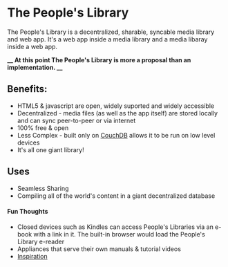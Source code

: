 # The People's Library

The People's Library is a decentralized, sharable, syncable media library and web app. 
It's a web app inside a media library and a media libaray inside a web app.

**__ At this point The People's Library is more a proposal than an implementation. __**

## Benefits:

* HTML5 & javascript are open, widely suported and widely accessible
* Decentralized - media files (as well as the app itself) are stored locally and can sync peer-to-peer or via internet
* 100% free & open
* Less Complex - built only on [CouchDB](http://couchdb.apache.org/) allows it to be run on low level devices
* It's all one giant library! 

## Uses

* Seamless Sharing
* Compiling all of the world's content in a giant decentralized database

#### Fun Thoughts

* Closed devices such as Kindles can access People's Libraries via an e-book with a link in it. The built-in browser would load the People's Library e-reader
* Appliances that serve their own manuals & tutorial videos
* [Inspiration](/docs/inspiration.md)

